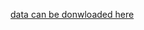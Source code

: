 [data can be donwloaded here](https://www.kaggle.com/c/catch-me-if-you-can-intruder-detection-through-webpage-session-tracking2/data)
